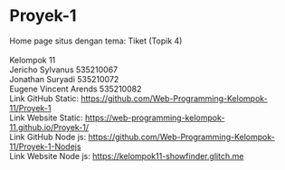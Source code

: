 # Proyek-1
Home page situs dengan tema: Tiket (Topik 4)<br /><br />
Kelompok 11<br />
Jericho Sylvanus 535210067<br />
Jonathan Suryadi 535210072<br />
Eugene Vincent Arends 535210082<br />
Link GitHub Static: https://github.com/Web-Programming-Kelompok-11/Proyek-1<br />
Link Website Static: https://web-programming-kelompok-11.github.io/Proyek-1/<br />
Link GitHub Node js: https://github.com/Web-Programming-Kelompok-11/Proyek-1-Nodejs<br />
Link Website Node js: https://kelompok11-showfinder.glitch.me <br />
